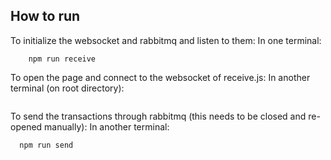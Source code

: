 
## How to run
To initialize the websocket and rabbitmq and listen to them:
In one terminal:
``` cd rabbitmq
    npm run receive
```
To open the page and connect to the websocket of receive.js:
In another terminal (on root directory):
``` npm run start
```

To send the transactions through rabbitmq (this needs to be closed and re-opened manually):
In another terminal: 
```
  npm run send
```
